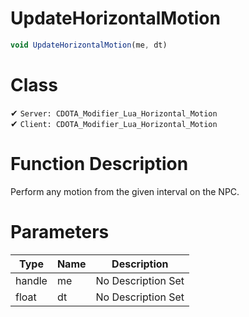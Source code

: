 # UpdateHorizontalMotion
```js	
void UpdateHorizontalMotion(me, dt)
```
# Class
✔ `Server: CDOTA_Modifier_Lua_Horizontal_Motion`  
✔ `Client: CDOTA_Modifier_Lua_Horizontal_Motion`  

# Function Description
Perform any motion from the given interval on the NPC.
# Parameters
Type|Name|Description
--|--|--
handle|me|No Description Set
float|dt|No Description Set
